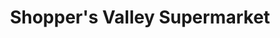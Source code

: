---
title: "Shopper's Valley Supermarket"
url: /wyandotte/shoppers-valley-supermarket/
shop: supermarket
---